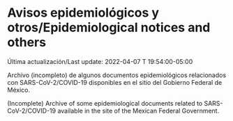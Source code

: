 # Avisos epidemiológicos y otros/Epidemiological notices and others

Última actualización/Last update: 2022-04-07 T 19:54:00-05:00

Archivo (incompleto) de algunos documentos epidemiológicos relacionados con SARS-CoV-2/COVID-19 disponibles en el sitio del Gobierno Federal de México.

(Incomplete) Archive of some epidemiological documents related to SARS-CoV-2/COVID-19 available in the site of the Mexican Federal Government.
